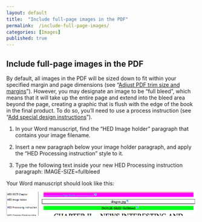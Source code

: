 ```yaml
---
layout: default
title:  "Include full-page images in the PDF"
permalink:  /include-full-page-images/
categories: [Images]
published: true
---
```


<section data-type="chapter" class="hsecchapter" data-hederis-type="hsecchapter" id="include-full-page-images" data-pi-attrs="id: include-full-page-images"><h1 data-hederis-type="hblkchaptitle" class="hblkchaptitle" id="pPNlIsG5m">Include full-page images in the PDF</h1>
    <p class="hblkp" data-hederis-type="hblkp" id="pGMmyp5vk">By default, all images in the PDF will be sized down to fit within your specified margin and page dimensions (see &#8220;<a href="{% post_url 2019-04-01-19-AdjustPDFtrimsizeandmargins %}"><span class="Hyperlink">Adjust PDF trim size and margins</span></a>&#8221;). However, you may designate an image to be &#8220;full bleed&#8221;, which means that it will take up the entire page and extend into the bleed area beyond the page, creating a graphic that is flush with the edge of the book in the final product. To do so, you&#8217;ll need to use a process instruction (see &#8220;<a href="{% post_url 2019-04-01-22-Addspecialdesigninstructions %}"><span class="Hyperlink">Add special design instructions</span></a>&#8221;).</p>
    <ol class="hwprnum-list" data-hederis-type="hwprnum-list" id="pBQ4IHQqu"><li class="hblkoli" data-hederis-type="hblkoli" id="liGrsILT7m"><p class="hblkoli" data-hederis-type="hblkoli" id="pEb8KHpJm">In your Word manuscript, find the &#8220;HED Image holder&#8221; paragraph that contains your image filename.</p></li>
    <li class="hblkoli" data-hederis-type="hblkoli" id="lialtclasG"><p class="hblkoli" data-hederis-type="hblkoli" id="phO1THCTF">Insert a new paragraph below your image holder paragraph, and apply the &#8220;HED Processing instruction&#8221; style to it.</p></li>
    <li class="hblkoli" data-hederis-type="hblkoli" id="li1VQMCxy2"><p class="hblkoli" data-hederis-type="hblkoli" id="pwNMh4iuO">Type the following text inside your new HED Processing instruction paragraph: IMAGE-SIZE=fullbleed</p></li>
    </ol>
    <p class="hblkp" data-hederis-type="hblkp" id="pmkmshe3m">Your Word manuscript should look like this:</p>
    <img data-hederis-type="hblkimg" class="hblkimg" id="pLkzrtMAA" src="/images/fullbleed_1.png"/>
    </section>
    